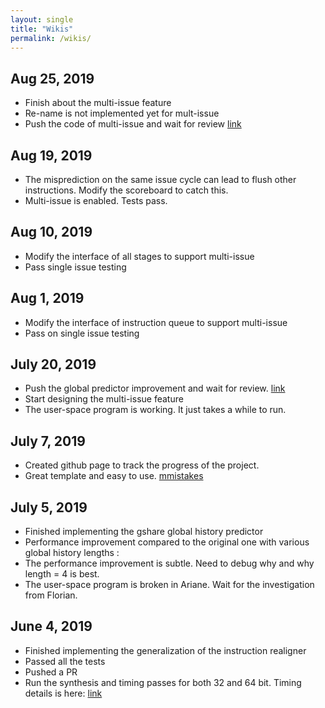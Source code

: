 ```yaml
--- 
layout: single
title: "Wikis"
permalink: /wikis/
---
```


## Aug 25, 2019
- Finish about the multi-issue feature
- Re-name is not implemented yet for mult-issue
- Push the code of multi-issue and wait for review [link](https://github.com/pulp-platform/ariane/pull/311)

## Aug 19, 2019
- The misprediction on the same issue cycle can lead to flush other instructions. Modify the scoreboard to catch this.
- Multi-issue is enabled. Tests pass.

## Aug 10, 2019
- Modify the interface of all stages to support multi-issue
- Pass single issue testing 

## Aug 1, 2019
- Modify the interface of instruction queue to support multi-issue
- Pass on single issue testing

## July 20, 2019 
- Push the global predictor improvement and wait for review. [link](https://github.com/pulp-platform/ariane/pull/287)
- Start designing the multi-issue feature
- The user-space program is working. It just takes a while to run.

## July 7, 2019 

- Created github page to track the progress of the project.
- Great template and easy to use. [mmistakes](https://github.com/mmistakes/minimal-mistakes)

## July 5, 2019

- Finished implementing the gshare global history predictor
- Performance improvement compared to the original one with various global history lengths :
- The performance improvement is subtle. Need to debug why and why length = 4 is best.
- The user-space program is broken in Ariane. Wait for the investigation from Florian.

## June 4, 2019

- Finished implementing the generalization of the instruction realigner
- Passed all the tests
- Pushed a PR
- Run the synthesis and timing passes for both 32 and 64 bit. Timing details is here: [link](https://github.com/pulp-platform/ariane/pull/253#pullrequestreview-243921259)

